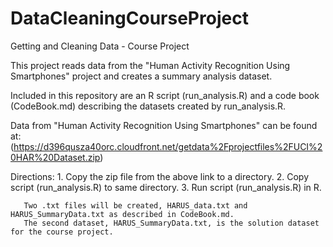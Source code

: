 # DataCleaningCourseProject
Getting and Cleaning Data - Course Project

This project reads data from the "Human Activity Recognition Using Smartphones" project and creates a summary analysis dataset.

Included in this repository are an R script (run_analysis.R) and a code book (CodeBook.md) describing the datasets created by run_analysis.R.

Data from "Human Activity Recognition Using Smartphones" can be found at:
   (https://d396qusza40orc.cloudfront.net/getdata%2Fprojectfiles%2FUCI%20HAR%20Dataset.zip)
   
   Directions:
       1. Copy the zip file from the above link to a directory.
       2. Copy script (run_analysis.R) to same directory.
       3. Run script (run_analysis.R) in R.
   
       Two .txt files will be created, HARUS_data.txt and HARUS_SummaryData.txt as described in CodeBook.md.
       The second dataset, HARUS_SummaryData.txt, is the solution dataset for the course project.
